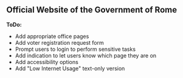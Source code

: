 ## Official Website of the Government of Rome

**ToDo:**

- Add appropriate office pages
- Add voter registration request form
- Prompt users to login to perform sensitive tasks
- Add indication to let users know which page they are on
- Add accessibility options
- Add "Low Internet Usage" text-only version
